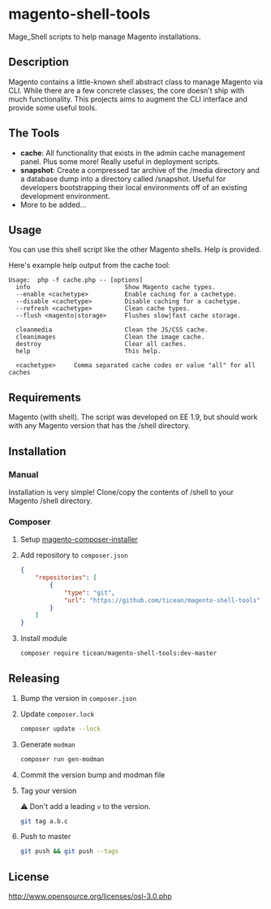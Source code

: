 magento-shell-tools
===================

Mage_Shell scripts to help manage Magento installations.


Description
-------------------

Magento contains a little-known shell abstract class to manage Magento via CLI.
While there are a few concrete classes, the core doesn't ship with much functionality.
This projects aims to augment the CLI interface and provide some useful tools.



The Tools
-------------------

 - **cache**: All functionality that exists in the admin cache management panel. Plus some more!
   Really useful in deployment scripts.
 - **snapshot**: Create a compressed tar archive of the /media directory and a database dump into
   a directory called /snapshot.  Useful for developers bootstrapping their local environments off
   of an existing development environment.
 - More to be added...

Usage
-------------------
You can use this shell script like the other Magento shells. Help is provided.

Here's example help output from the cache tool:

    Usage:  php -f cache.php -- [options]
      info                          Show Magento cache types.
      --enable <cachetype>          Enable caching for a cachetype.
      --disable <cachetype>         Disable caching for a cachetype.
      --refresh <cachetype>         Clean cache types.
      --flush <magento|storage>     Flushes slow|fast cache storage.

      cleanmedia                    Clean the JS/CSS cache.
      cleanimages                   Clean the image cache.
      destroy                       Clear all caches.
      help                          This help.

      <cachetype>     Comma separated cache codes or value "all" for all caches


Requirements
-------------------

Magento (with shell). The script was developed on EE 1.9, but should work with any Magento version that has the /shell
directory.


Installation
--------------------

### Manual

Installation is very simple! Clone/copy the contents of /shell to your Magento /shell directory.

### Composer

1.  Setup
    [magento-composer-installer](https://github.com/Cotya/magento-composer-installer)

1.  Add repository to `composer.json`

    ```json
    {
        "repositories": [
            {
                "type": "git",
                "url": "https://github.com/ticean/magento-shell-tools"
            }
        ]
    }
    ```

1.  Install module

    ```sh
    composer require ticean/magento-shell-tools:dev-master
    ```

Releasing
---------

1. Bump the version in `composer.json`
1. Update `composer.lock`

    ```sh
    composer update --lock
    ```

1. Generate `modman`

    ```sh
    composer run gen-modman
    ```

1. Commit the version bump and modman file
1. Tag your version

    :warning: Don't add a leading `v` to the version.

    ```sh
    git tag a.b.c
    ```

1. Push to master

    ```sh
    git push && git push --tags
    ```

License
-------------------
http://www.opensource.org/licenses/osl-3.0.php
